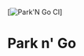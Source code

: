 [![Park'N Go CI](https://github.com/UBC-CPEN391/l2a-01-devicedriver/workflows/parse_response.yml/badge.svg)]

# Park n' Go
